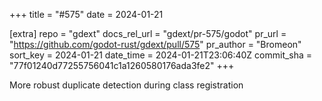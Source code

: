 +++
title = "#575"
date = 2024-01-21

[extra]
repo = "gdext"
docs_rel_url = "gdext/pr-575/godot"
pr_url = "https://github.com/godot-rust/gdext/pull/575"
pr_author = "Bromeon"
sort_key = 2024-01-21
date_time = 2024-01-21T23:06:40Z
commit_sha = "77f01240d77255756041c1a1260580176ada3fe2"
+++

More robust duplicate detection during class registration
